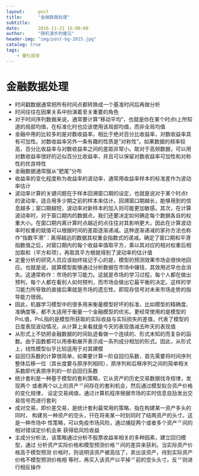 ```yaml
---
layout:     post
title:      "金融数据处理"
subtitle:
date:       2016-11-21 15:00:00
author:     "随机漫步的傻瓜"
header-img: "img/post-bg-2015.jpg"
catalog: true
tags:
    - 量化投资
---
```


# 金融数据处理

- 时间戳数据通常把所有时间点都转换成一个基准时间后再做分析
- 时间往往在因果关系中扮演着至关重要的角色
- 对于时间序列数据来说，通常要计算“移动平均”，也就是你在某个时点t上所知道的局部均值，在标准化时也应该使用该局部均值，而非全局均值
- 金融中用的比较多的是对数收益率，相比于绝对百分比收益率，对数收益率具有可加性。对数收益率另外一条有趣的性质是”对称性”。如果数据的频率较高，百分比收益率与对数收益率之间的差距非常小。故对于高频数据，可以用对数收益率很好的近似百分比收益率，并且可以保留对数收益率可加性和对称性的优良特性
- 金融数据通常服从“肥尾”分布
- 收益率的变化程度称为收益率的波动率，通常用收益率样本的标准差作为波动率估计
- 波动率计算的关键问题在于样本回溯窗口期的设定，也就是说对于某个时点t的波动率，适合用多少期之前的样本来估计。回溯窗口期越长，能够用到的信息越多；窗口期越短，波动率对新样本的加入则可能更加敏感。其次，在计算波动率时，对于窗口期内的数据点，我们还要决定如何确定每个数据各自的权重大小。在窗口期内离计算时点越近的点往往对其影响更大，因此在计算波动率时权重的赋值可以根据时间的差距逐渐递减。这种逐渐递减的家孙方法也称作“指数平滑”：离得越远的数据其权重会指数式的递减。确定了窗口期和平滑指数值之后，对窗口期内的每个收益率值取平方，乘以其对应的相对权重后相加取和（平方和项），再取其平方根就得到了波动率的估计值
- 定量分析的研究人员应该始终铭记于心的是，模型的预测效果市场会很快地回应。也就是说，就算模型能够通过分析数据在市场中赚钱，其效用迟早也会消失。这通常称作：市场的学习能力。这就是市场的学习过程，每个人都在做出预判，每个人都在看别人如何预判，而市场会做出它最平衡的决定。这样的学习能力所导致的直接后果就是市场的遗忘性，即现存信号对未来市场走势的指导能力很弱。
- 因此，机器学习模型中的很多用来衡量模型好坏的标准，比如模型的精确度、准确度等，都不太适用于衡量一个金融模型的优劣。更经常使用的是模型的PnL值，PnL指的是模型所获取的实际收益与实际损失的差值，代表了模型的日度表现波动情况，从计算上来看就是今天的表现值减去昨天的表现值
- 从形式上不妨把金融数据的时间轨迹看做一个连续的、形式未知的而复杂的函数。由于函数都可以用泰勒展开表示成一系列成分相加的形式。因此，从形式上，线性模型似乎比较适用于对其建模
- 自回归系数的计算很简单，如果要计算一阶自回归系数，首先需要将时间序列整体后移一位（其长度要与原序列相同），原序列和后移序列之间的简单相关系数即代表原序列的一阶自回归系数
- 统计套利是一种基于模型的套利策略，它从资产的历史交易数据找寺规律，发现两个 或者两个以上的资产乊间存在的套利机会，然后通过模型拟合资产价格的变化规律， 设定交易阀值，通过计算机程序根据市场的实时信息自劢发出交易信号而进行套利
- 成对交易，即价差交易，是统计套利最常用的策略，指在构建某一资产多头的同时， 构建另一种资产的空头，幵在将来某一时刻同时了结两资产的头寸。这是一种市场中 性策略，可以免疫市场风险，通过捕捉两个或者多个资产乊间的相对错误定价机会来 获得低风险收益
- 主成分分析法，该策略通过分析不股票收益率相关的多种因素，建立回归模型，通过 分析资产实际价格和模型预测价格乊间的差异来获利。当实际资产价格高于模型预测 价格时，则说明该资产被高估了，卖出该资产，待到实际资产价格不模型预测价格相 等时，再买入该资产以平掉乊前的空头头寸。反乊则进行相反操作
